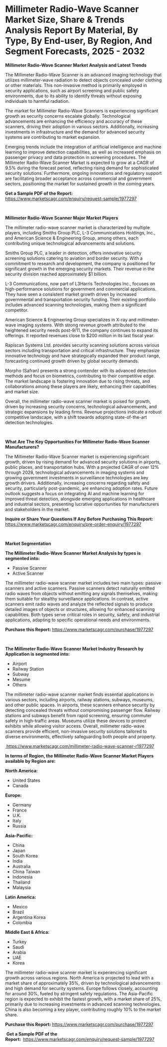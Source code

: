 <p><h1>Millimeter Radio-Wave Scanner Market Size, Share & Trends Analysis Report By Material, By Type, By End-user, By Region, And Segment Forecasts, 2025 - 2032</h1></p><p><strong>Millimeter Radio-Wave Scanner Market Analysis and Latest Trends</strong></p>
<p><p>The Millimeter Radio-Wave Scanner is an advanced imaging technology that utilizes millimeter-wave radiation to detect objects concealed under clothing or other materials. This non-invasive method is primarily employed in security applications, such as airport screening and public safety environments, due to its ability to identify threats without exposing individuals to harmful radiation. </p><p>The market for Millimeter Radio-Wave Scanners is experiencing significant growth as security concerns escalate globally. Technological advancements are enhancing the efficiency and accuracy of these scanners, driving their adoption in various sectors. Additionally, increasing investments in infrastructure and the demand for advanced security systems are contributing to market expansion. </p><p>Emerging trends include the integration of artificial intelligence and machine learning to improve detection capabilities, as well as increased emphasis on passenger privacy and data protection in screening procedures. The Millimeter Radio-Wave Scanner Market is expected to grow at a CAGR of 9.5% during the forecast period, reflecting rising demand for sophisticated security solutions. Furthermore, ongoing innovations and regulatory support are facilitating broader acceptance across commercial and government sectors, positioning the market for sustained growth in the coming years.</p></p>
<p><strong>Get a Sample PDF of the Report:&nbsp;</strong> <a href="https://www.marketscagr.com/enquiry/request-sample/1977297?utm_campaign=2198&utm_medium=2&utm_source=Github&utm_content=ia&utm_term=12042025&utm_id=millimeter-radio-wave-scanner">https://www.marketscagr.com/enquiry/request-sample/1977297</a></p>
<p>&nbsp;</p>
<p><strong>Millimeter Radio-Wave Scanner Major Market Players</strong></p>
<p><p>The millimeter radio-wave scanner market is characterized by multiple players, including Smiths Group PLC, L-3 Communications Holdings, Inc., and American Science & Engineering Group, among others, each contributing unique technological advancements and solutions.</p><p>Smiths Group PLC, a leader in detection, offers innovative security screening solutions catering to aviation and border security. With a commitment to research and development, the company is positioned for significant growth in the emerging security markets. Their revenue in the security division reached approximately $1 billion.</p><p>L-3 Communications, now part of L3Harris Technologies Inc., focuses on high-performance solutions for government and commercial applications. They have seen a consistent market growth driven by increased governmental and transportation security funding. Their existing portfolio includes advanced scanning technologies, making them a significant competitor.</p><p>American Science & Engineering Group specializes in X-ray and millimeter-wave imaging systems. With strong revenue growth attributed to the heightened security needs post-9/11, the company continues to expand its offerings. It reported revenues close to $200 million in its last fiscal year.</p><p>Rapiscan Systems Ltd. provides security scanning solutions across various sectors including transportation and critical infrastructure. They emphasize innovative technology and have strategically expanded their product range, forecasting continued growth driven by global security demands.</p><p>Morpho (Safran) presents a strong contender with its advanced detection methods and focus on biometrics, contributing to their competitive edge. The market landscape is fostering innovation due to rising threats, and collaborations among these players are likely, enhancing their capabilities and market size.</p><p>Overall, the millimeter radio-wave scanner market is poised for growth, driven by increasing security concerns, technological advancements, and strategic expansions by leading firms. Revenue projections indicate a robust competitive landscape, with a shift towards adopting state-of-the-art detection technologies.</p></p>
<p>&nbsp;</p>
<p><strong>What Are The Key Opportunities For Millimeter Radio-Wave Scanner Manufacturers?</strong></p>
<p><p>The Millimeter Radio-Wave Scanner market is experiencing significant growth, driven by rising demand for advanced security solutions in airports, public places, and transportation hubs. With a projected CAGR of over 12% through 2028, technological advancements in imaging systems and growing government investments in surveillance technologies are key growth drivers. Additionally, increasing concerns regarding safety and security, particularly post-pandemic, are enhancing adoption rates. Future outlook suggests a focus on integrating AI and machine learning for improved threat detection, alongside emerging applications in healthcare and industrial sectors, presenting lucrative opportunities for manufacturers and stakeholders in the market.</p></p>
<p><strong>Inquire or Share Your Questions If Any Before Purchasing This Report:</strong> <a href="https://www.marketscagr.com/enquiry/pre-order-enquiry/1977297?utm_campaign=2198&utm_medium=2&utm_source=Github&utm_content=ia&utm_term=12042025&utm_id=millimeter-radio-wave-scanner">https://www.marketscagr.com/enquiry/pre-order-enquiry/1977297</a></p>
<p>&nbsp;</p>
<p><strong>Market Segmentation</strong></p>
<p><strong>The Millimeter Radio-Wave Scanner Market Analysis by types is segmented into:</strong></p>
<p><ul><li>Passive Scanner</li><li>Active Scanner</li></ul></p>
<p><p>The millimeter radio-wave scanner market includes two main types: passive scanners and active scanners. Passive scanners detect naturally emitted radio waves from objects without emitting any signals themselves, making them suitable for stealthy surveillance applications. In contrast, active scanners emit radio waves and analyze the reflected signals to produce detailed images of objects or structures, allowing for enhanced scanning capabilities. Both types serve critical roles in security, safety, and industrial applications, adapting to specific operational needs and environments.</p></p>
<p><strong>Purchase this Report:&nbsp;</strong><a href="https://www.marketscagr.com/purchase/1977297?utm_campaign=2198&utm_medium=2&utm_source=Github&utm_content=ia&utm_term=12042025&utm_id=millimeter-radio-wave-scanner">https://www.marketscagr.com/purchase/1977297</a></p>
<p>&nbsp;</p>
<p><strong>The Millimeter Radio-Wave Scanner Market Industry Research by Application is segmented into:</strong></p>
<p><ul><li>Airport</li><li>Railway Station</li><li>Subway</li><li>Mesume</li><li>Others</li></ul></p>
<p><p>The millimeter radio-wave scanner market finds essential applications in various sectors, including airports, railway stations, subways, museums, and other public spaces. In airports, these scanners enhance security by detecting concealed threats without compromising passenger flow. Railway stations and subways benefit from rapid screening, ensuring commuter safety in high-traffic areas. Museums utilize these devices to protect exhibits while allowing visitor access. Overall, millimeter radio-wave scanners provide efficient, non-invasive security solutions tailored to diverse environments, effectively safeguarding both people and property.</p></p>
<p><a href="https://www.marketscagr.com/millimeter-radio-wave-scanner-r1977297?utm_campaign=2198&utm_medium=2&utm_source=Github&utm_content=ia&utm_term=12042025&utm_id=millimeter-radio-wave-scanner">&nbsp;https://www.marketscagr.com/millimeter-radio-wave-scanner-r1977297</a></p>
<p><strong>In terms of Region, the Millimeter Radio-Wave Scanner Market Players available by Region are:</strong></p>
<p>
    <p> <strong> North America: </strong>
        <ul>
            <li>United States</li>
            <li>Canada</li>
        </ul>
        </p> 
    <p> <strong> Europe: </strong>
        <ul>
            <li>Germany</li>
            <li>France</li>
            <li>U.K.</li>
            <li>Italy</li>
            <li>Russia</li>
        </ul>
        </p> 
    <p> <strong> Asia-Pacific: </strong>
        <ul>
            <li>China</li>
            <li>Japan</li>
            <li>South Korea</li>
            <li>India</li>
            <li>Australia</li>
            <li>China Taiwan</li>
            <li>Indonesia</li>
            <li>Thailand</li>
            <li>Malaysia</li>
        </ul>
        </p> 
    <p> <strong> Latin America: </strong>
        <ul>
            <li>Mexico</li>
            <li>Brazil</li>
            <li>Argentina Korea</li>
            <li>Colombia</li>
        </ul>
        </p> 
    <p> <strong> Middle East & Africa: </strong>
        <ul>
            <li>Turkey</li>
            <li>Saudi</li>
            <li>Arabia</li>
            <li>UAE</li>
            <li>Korea</li>
        </ul>
    </p>
    </p>
<p><p>The millimeter radio-wave scanner market is experiencing significant growth across various regions. North America is projected to lead with a market share of approximately 35%, driven by technological advancements and high demand for security systems. Europe follows closely, accounting for around 30%, fueled by stringent safety regulations. The Asia-Pacific region is expected to exhibit the fastest growth, with a market share of 25%, primarily due to increasing investments in advanced scanning technologies. China is also becoming a key player, contributing roughly 10% to the market share.</p></p>
<p><strong>Purchase this Report: </strong><a href="https://www.marketscagr.com/purchase/1977297?utm_campaign=2198&utm_medium=2&utm_source=Github&utm_content=ia&utm_term=12042025&utm_id=millimeter-radio-wave-scanner">https://www.marketscagr.com/purchase/1977297</a></p>
<p>&nbsp;<strong>Get a Sample PDF of the Report:&nbsp;&nbsp;</strong><a href="https://www.marketscagr.com/enquiry/request-sample/1977297?utm_campaign=2198&utm_medium=2&utm_source=Github&utm_content=ia&utm_term=12042025&utm_id=millimeter-radio-wave-scanner">https://www.marketscagr.com/enquiry/request-sample/1977297</a></p>
<p><strong></strong></p>
<p><p></p><p></p><p></p></p>